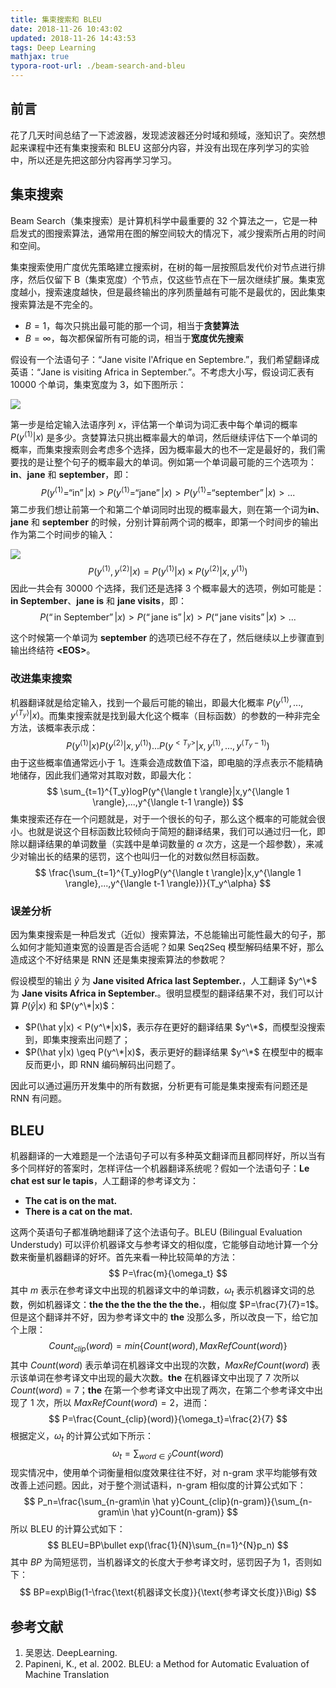 ```yaml
---
title: 集束搜索和 BLEU
date: 2018-11-26 10:43:02
updated: 2018-11-26 14:43:53
tags: Deep Learning
mathjax: true
typora-root-url: ./beam-search-and-bleu
---
```


## 前言

花了几天时间总结了一下滤波器，发现滤波器还分时域和频域，涨知识了。突然想起来课程中还有集束搜索和 BLEU 这部分内容，并没有出现在序列学习的实验中，所以还是先把这部分内容再学习学习。

<!-- more -->

## 集束搜索

Beam Search（集束搜索）是计算机科学中最重要的 32 个算法之一，它是一种启发式的图搜索算法，通常用在图的解空间较大的情况下，减少搜索所占用的时间和空间。

集束搜索使用广度优先策略建立搜索树，在树的每一层按照启发代价对节点进行排序，然后仅留下 B（集束宽度）个节点，仅这些节点在下一层次继续扩展。集束宽度越小，搜索速度越快，但是最终输出的序列质量越有可能不是最优的，因此集束搜索算法是不完全的。

* $B=1$，每次只挑出最可能的那一个词，相当于**贪婪算法**
* $B=\infty$，每次都保留所有可能的词，相当于**宽度优先搜索**

假设有一个法语句子：“Jane visite l'Afrique en Septembre.”，我们希望翻译成英语：“Jane is visiting Africa in September.”。不考虑大小写，假设词汇表有 10000 个单词，集束宽度为 3，如下图所示：

![](https://s1.ax2x.com/2018/11/26/5VZAGi.png)

第一步是给定输入法语序列 $x$，评估第一个单词为词汇表中每个单词的概率 $P(y^{\langle 1 \rangle}|x)$ 是多少。贪婪算法只挑出概率最大的单词，然后继续评估下一个单词的概率，而集束搜索则会考虑多个选择，因为概率最大的也不一定是最好的，我们需要找的是让整个句子的概率最大的单词。例如第一个单词最可能的三个选项为：**in**、**jane** 和 **september**，即：
$$
P(y^{\langle 1 \rangle}=“\text{in}”|x)>P(y^{\langle 1 \rangle}=“\text{jane}”|x)>P(y^{\langle 1 \rangle}=“\text{september}”|x)>...
$$
第二步我们想让前第一个和第二个单词同时出现的概率最大，则在第一个词为**in**、**jane** 和 **september** 的时候，分别计算前两个词的概率，即第一个时间步的输出作为第二个时间步的输入：

![](/beam_search.png)
$$
P(y^{\langle 1 \rangle},y^{\langle 2 \rangle}|x)=P(y^{\langle 1 \rangle}|x)\times P(y^{\langle 2 \rangle}|x,y^{\langle 1 \rangle})
$$
因此一共会有 30000 个选择，我们还是选择 3 个概率最大的选项，例如可能是：**in September**、**jane is** 和 **jane visits**，即：
$$
P(“\text{in September}”|x)>P(“\text{jane is}”|x)>P(“\text{jane visits}”|x)>...
$$

这个时候第一个单词为 **september** 的选项已经不存在了，然后继续以上步骤直到输出终结符 **<EOS\>**。

### 改进集束搜索

机器翻译就是给定输入，找到一个最后可能的输出，即最大化概率 $P(y^{\langle 1 \rangle},...,y^{\langle T_y \rangle}|x)$。而集束搜索就是找到最大化这个概率（目标函数）的参数的一种非完全方法，该概率表示成：
$$
P(y^{\langle 1 \rangle}|x)P(y^{\langle 2 \rangle}|x,y^{\langle 1 \rangle})...P(y^{<T_y>}|x,y^{\langle 1 \rangle},...,y^{\langle T_y-1 \rangle})
$$
由于这些概率值通常远小于 1。连乘会造成数值下溢，即电脑的浮点表示不能精确地储存，因此我们通常对其取对数，即最大化：
$$
\sum_{t=1}^{T_y}logP(y^{\langle t \rangle}|x,y^{\langle 1 \rangle},...,y^{\langle t-1 \rangle})
$$
集束搜索还存在一个问题就是，对于一个很长的句子，那么这个概率的可能就会很小。也就是说这个目标函数比较倾向于简短的翻译结果，我们可以通过归一化，即除以翻译结果的单词数量（实践中是单词数量的 $\alpha$ 次方，这是一个超参数），来减少对输出长的结果的惩罚，这个也叫归一化的对数似然目标函数。
$$
\frac{\sum_{t=1}^{T_y}logP(y^{\langle t \rangle}|x,y^{\langle 1 \rangle},...,y^{\langle t-1 \rangle})}{T_y^\alpha}
$$

### 误差分析

因为集束搜索是一种启发式（近似）搜索算法，不总能输出可能性最大的句子，那么如何才能知道束宽的设置是否合适呢？如果 Seq2Seq 模型解码结果不好，那么造成这个不好结果是 RNN 还是集束搜索算法的参数呢？

假设模型的输出 $\hat y$ 为 **Jane visited Africa last September.**，人工翻译 $y^\*$ 为 **Jane visits Africa in September.**。很明显模型的翻译结果不对，我们可以计算 $P(\hat y|x)$ 和 $P(y^\*|x)$：

* $P(\hat y|x) < P(y^\*|x)$，表示存在更好的翻译结果 $y^\*$，而模型没搜索到，即集束搜索出问题了；
* $P(\hat y|x) \geq P(y^\*|x)$，表示更好的翻译结果 $y^\*$ 在模型中的概率反而更小，即 RNN 编码解码出问题了。

因此可以通过遍历开发集中的所有数据，分析更有可能是集束搜索有问题还是 RNN 有问题。

## BLEU

机器翻译的一大难题是一个法语句子可以有多种英文翻译而且都同样好，所以当有多个同样好的答案时，怎样评估一个机器翻译系统呢？假如一个法语句子：**Le chat est sur le tapis**，人工翻译的参考译文为：

* **The cat is on the mat.** 
* **There is a cat on the mat.** 

这两个英语句子都准确地翻译了这个法语句子。BLEU (Bilingual Evaluation Understudy) 可以评价机器译文与参考译文的相似度，它能够自动地计算一个分数来衡量机器翻译的好坏。首先来看一种比较简单的方法：
$$
P=\frac{m}{\omega_t}
$$
其中 $m$ 表示在参考译文中出现的机器译文中的单词数，$\omega_t$ 表示机器译文词的总数，例如机器译文：**the the the the the the the.**，相似度 $P=\frac{7}{7}=1$。但是这个翻译并不好，因为参考译文中的 **the** 没那么多，所以改良一下，给它加个上限：
$$
Count_{clip}(word)=min\lbrace Count(word), MaxRefCount(word)\rbrace
$$
其中 $Count(word)$ 表示单词在机器译文中出现的次数，$MaxRefCount(word)$ 表示该单词在参考译文中出现的最大次数。**the** 在机器译文中出现了 7 次所以 $Count(word)=7$；**the** 在第一个参考译文中出现了两次，在第二个参考译文中出现了 1 次，所以 $MaxRefCount(word)=2$，进而：
$$
P=\frac{Count_{clip}(word)}{\omega_t}=\frac{2}{7}
$$
根据定义，$\omega_t$ 的计算公式如下所示：
$$
\omega_t=\sum_{word \in \hat y}Count(word)
$$
现实情况中，使用单个词衡量相似度效果往往不好，对 n-gram 求平均能够有效改善上述问题。因此，对于整个测试语料，n-gram 相似度的计算公式如下：
$$
P_n=\frac{\sum_{n-gram\in \hat y}Count_{clip}(n-gram)}{\sum_{n-gram\in \hat y}Count(n-gram)}
$$
所以 BLEU 的计算公式如下：
$$
BLEU=BP\bullet exp(\frac{1}{N}\sum_{n=1}^{N}p_n)
$$
其中 $BP$ 为简短惩罚，当机器译文的长度大于参考译文时，惩罚因子为 1，否则如下：
$$
BP=exp\Big(1-\frac{\text{机器译文长度}}{\text{参考译文长度}}\Big)
$$

## 参考文献

1. 吴恩达. DeepLearning. 
2. Papineni, K., et al. 2002. BLEU: a Method for Automatic Evaluation of Machine Translation